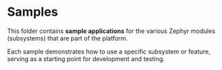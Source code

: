 # Samples

This folder contains **sample applications** for the various Zephyr modules (subsystems) that are part of the platform.

Each sample demonstrates how to use a specific subsystem or feature, serving as a starting point for development and testing.

